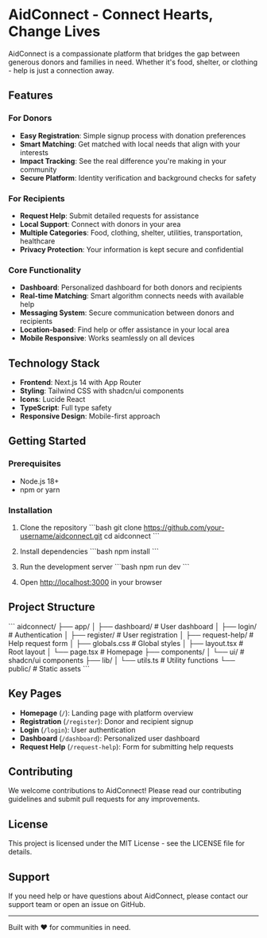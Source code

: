 # AidConnect - Connect Hearts, Change Lives

AidConnect is a compassionate platform that bridges the gap between generous donors and families in need. Whether it's food, shelter, or clothing - help is just a connection away.

## Features

### For Donors
- **Easy Registration**: Simple signup process with donation preferences
- **Smart Matching**: Get matched with local needs that align with your interests
- **Impact Tracking**: See the real difference you're making in your community
- **Secure Platform**: Identity verification and background checks for safety

### For Recipients
- **Request Help**: Submit detailed requests for assistance
- **Local Support**: Connect with donors in your area
- **Multiple Categories**: Food, clothing, shelter, utilities, transportation, healthcare
- **Privacy Protection**: Your information is kept secure and confidential

### Core Functionality
- **Dashboard**: Personalized dashboard for both donors and recipients
- **Real-time Matching**: Smart algorithm connects needs with available help
- **Messaging System**: Secure communication between donors and recipients
- **Location-based**: Find help or offer assistance in your local area
- **Mobile Responsive**: Works seamlessly on all devices

## Technology Stack

- **Frontend**: Next.js 14 with App Router
- **Styling**: Tailwind CSS with shadcn/ui components
- **Icons**: Lucide React
- **TypeScript**: Full type safety
- **Responsive Design**: Mobile-first approach

## Getting Started

### Prerequisites
- Node.js 18+ 
- npm or yarn

### Installation

1. Clone the repository
\`\`\`bash
git clone https://github.com/your-username/aidconnect.git
cd aidconnect
\`\`\`

2. Install dependencies
\`\`\`bash
npm install
\`\`\`

3. Run the development server
\`\`\`bash
npm run dev
\`\`\`

4. Open [http://localhost:3000](http://localhost:3000) in your browser

## Project Structure

\`\`\`
aidconnect/
├── app/
│   ├── dashboard/          # User dashboard
│   ├── login/             # Authentication
│   ├── register/          # User registration
│   ├── request-help/      # Help request form
│   ├── globals.css        # Global styles
│   ├── layout.tsx         # Root layout
│   └── page.tsx          # Homepage
├── components/
│   └── ui/               # shadcn/ui components
├── lib/
│   └── utils.ts          # Utility functions
└── public/               # Static assets
\`\`\`

## Key Pages

- **Homepage** (`/`): Landing page with platform overview
- **Registration** (`/register`): Donor and recipient signup
- **Login** (`/login`): User authentication
- **Dashboard** (`/dashboard`): Personalized user dashboard
- **Request Help** (`/request-help`): Form for submitting help requests

## Contributing

We welcome contributions to AidConnect! Please read our contributing guidelines and submit pull requests for any improvements.

## License

This project is licensed under the MIT License - see the LICENSE file for details.

## Support

If you need help or have questions about AidConnect, please contact our support team or open an issue on GitHub.

---

Built with ❤️ for communities in need.

